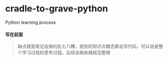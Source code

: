 <!--
 * @Author: shouxie
 * @Date: 2020-04-15 17:07:31
 * @Description: 
 -->
# cradle-to-grave-python
Python learning process

#### 写在前面

> 缺点就是笔记会做的乱七八糟，提到的知识点概念都会写代码，可以说是整个学习过程的思考过程。后续会越来越规范整理
